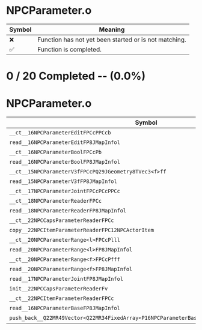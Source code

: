 # NPCParameter.o
| Symbol | Meaning 
| ------------- | ------------- 
| :x: | Function has not yet been started or is not matching. 
| :white_check_mark: | Function is completed. 


# 0 / 20 Completed -- (0.0%)
# NPCParameter.o
| Symbol | Decompiled? |
| ------------- | ------------- |
| `__ct__16NPCParameterEditFPCcPPCcb` | :x: |
| `read__16NPCParameterEditFP8JMapInfol` | :x: |
| `__ct__16NPCParameterBoolFPCcPb` | :x: |
| `read__16NPCParameterBoolFP8JMapInfol` | :x: |
| `__ct__15NPCParameterV3fFPCcPQ29JGeometry8TVec3<f>ff` | :x: |
| `read__15NPCParameterV3fFP8JMapInfol` | :x: |
| `__ct__17NPCParameterJointFPCcPCcPPCc` | :x: |
| `__ct__18NPCParameterReaderFPCc` | :x: |
| `read__18NPCParameterReaderFP8JMapInfol` | :x: |
| `__ct__22NPCCapsParameterReaderFPCc` | :x: |
| `copy__22NPCItemParameterReaderFPC12NPCActorItem` | :x: |
| `__ct__20NPCParameterRange<l>FPCcPlll` | :x: |
| `read__20NPCParameterRange<l>FP8JMapInfol` | :x: |
| `__ct__20NPCParameterRange<f>FPCcPfff` | :x: |
| `read__20NPCParameterRange<f>FP8JMapInfol` | :x: |
| `read__17NPCParameterJointFP8JMapInfol` | :x: |
| `init__22NPCCapsParameterReaderFv` | :x: |
| `__ct__22NPCItemParameterReaderFPCc` | :x: |
| `read__16NPCParameterBaseFP8JMapInfol` | :x: |
| `push_back__Q22MR49Vector<Q22MR34FixedArray<P16NPCParameterBase,48>>FRCP16NPCParameterBase` | :x: |
